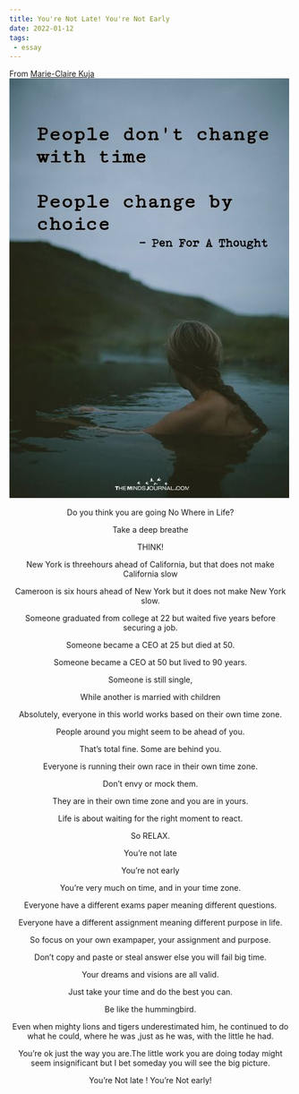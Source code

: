 ```yaml
---
title: You're Not Late! You're Not Early
date: 2022-01-12
tags:
 - essay
---
```


From [Marie-Claire Kuja](https://www.worldpulse.com/community/users/kujamac12/posts/74996)
<img src="./imgs/pic-readme.png" />
<p style="text-align:center"> Do you think you are going No Where in Life?</p>
<p style="text-align:center">Take a deep breathe</p>
<p style="text-align:center">THINK!</p>
<p style="text-align:center">New York is threehours ahead of California, but that does not make California slow</p>
<p style="text-align:center">Cameroon is six hours ahead of New York but it does not make New York slow.</p>
<p style="text-align:center">Someone graduated from college at 22 but waited five years before securing a job.</p>
<p style="text-align:center">Someone became a CEO at 25 but died at 50.</p>
<p style="text-align:center">Someone became a CEO at 50 but lived to 90 years.</p>
<p style="text-align:center">Someone is still single,</p>
<p style="text-align:center">While another is married with children</p>
<p style="text-align:center">Absolutely, everyone in this world works based on their own time zone.</p>
<p style="text-align:center">People around you might seem to be ahead of you.</p>
<p style="text-align:center">That’s total fine. Some are behind you.</p>
<p style="text-align:center">Everyone is running their own race in their own time zone.</p>
<p style="text-align:center">Don’t envy or mock them.</p>
<p style="text-align:center">They are in their own time zone and you are in yours.</p>
<p style="text-align:center">Life is about waiting for the right moment to react.</p>
<p style="text-align:center">So RELAX.</p>
<p style="text-align:center">You’re not late</p>
<p style="text-align:center">You’re not early</p>
<p style="text-align:center">You’re very much on time, and in your time zone.</p>
<p style="text-align:center">Everyone have a different exams paper meaning different questions.</p>
<p style="text-align:center">Everyone have a different assignment meaning different purpose in life.</p>
<p style="text-align:center">So focus on your own exampaper, your assignment and purpose.</p>
<p style="text-align:center">Don’t copy and paste or steal answer else you will fail big time.</p>
<p style="text-align:center">Your dreams and visions are all valid.</p>
<p style="text-align:center">Just take your time and do the best you can.</p>
<p style="text-align:center">Be like the hummingbird.</p>
<p style="text-align:center">Even when mighty lions and tigers underestimated him, he continued to do what he could, where he was ,just as he was, with the little he had.</p>
<p style="text-align:center">You’re ok just the way you are.The little work you are doing today might seem insignificant but I bet someday you will see the big picture.</p>
<p style="text-align:center">You’re Not late ! You’re Not early!</p>
